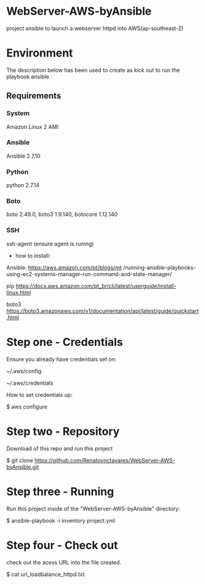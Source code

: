 # WebServer-AWS-byAnsible
project ansible to launch a webserver httpd into AWS(ap-southeast-2)  


# Environment
The description below has been used to create as kick out to run the playbook ansible 

## Requirements
 ### System 
 Amazon Linux 2 AMI
 ### Ansible
 Ansible 2.7.10
 ### Python 
 python 2.7.14
 ### Boto
 boto 2.49.0, 
 boto3 1.9.140, 
 botocore 1.12.140
 ### SSH
 ssh-agent (ensure agent is runing) 

 + how to install:

 Ansible:
 https://aws.amazon.com/pt/blogs/mt /running-ansible-playbooks-using-ec2-systems-manager-run-command-and-state-manager/

 pip
 https://docs.aws.amazon.com/pt_br/cli/latest/userguide/install-linux.html

 boto3
 https://boto3.amazonaws.com/v1/documentation/api/latest/guide/quickstart.html



# Step one - Credentials
 Ensure you already have credentials set on: 

  ~/.aws/config  

  ~/.aws/credentials  

 How to set credentials up:

 $ aws configure 

# Step two - Repository
 Download of this repo and run this project

 $ git clone https://github.com/Renatovnctavares/WebServer-AWS-byAnsible.git   

# Step three - Running
 Run this project inside of the "WebServer-AWS-byAnsible" directory:

 $ ansible-playbook -i inventory project.yml


# Step four - Check out
 check out the acess URL into the file created.

 $ cat url_loadbalance_httpd.txt